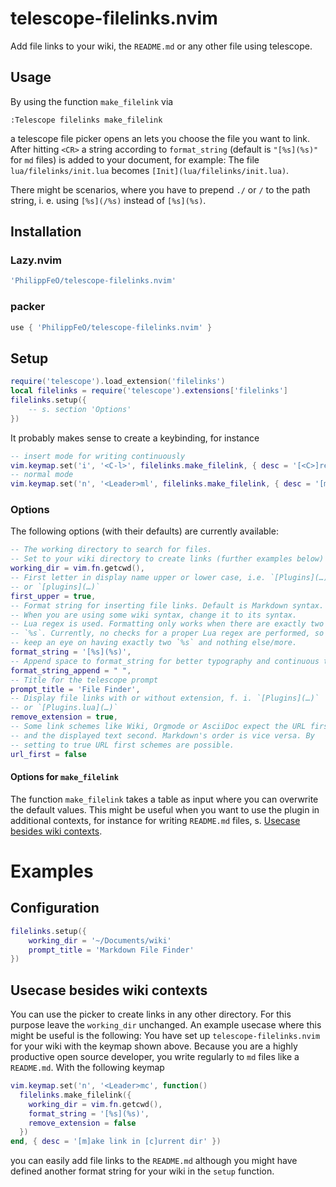 # telescope-filelinks.nvim
Add file links to your wiki, the `README.md` or any other file using telescope.

## Usage
By using the function `make_filelink` via
```vim
:Telescope filelinks make_filelink
```
a telescope file picker opens an lets you choose the file you want to link. After hitting `<CR>` a string according to `format_string` (default is `"[%s](%s)"` for `md` files) is added to your document, for example: The file `lua/filelinks/init.lua` becomes `[Init](lua/filelinks/init.lua)`.

There might be scenarios, where you have to prepend `./` or `/` to the path string, i. e. using `[%s](/%s)` instead of `[%s](%s)`.

## Installation
### Lazy.nvim
```lua
'PhilippFeO/telescope-filelinks.nvim'
```
### packer
```lua
use { 'PhilippFeO/telescope-filelinks.nvim' }
```

## Setup
```lua
require('telescope').load_extension('filelinks')
local filelinks = require('telescope').extensions['filelinks']
filelinks.setup({
    -- s. section 'Options'
})
```
It probably makes sense to create a keybinding, for instance
```lua
-- insert mode for writing continuously
vim.keymap.set('i', '<C-l>', filelinks.make_filelink, { desc = '[<C>]reate [l]ink in Insert Mode' })
-- normal mode
vim.keymap.set('n', '<Leader>ml', filelinks.make_filelink, { desc = '[m]ake file [l]ink' })
```

### Options
The following options (with their defaults) are currently available:
```lua
-- The working directory to search for files.
-- Set to your wiki directory to create links (further examples below)
working_dir = vim.fn.getcwd(),
-- First letter in display name upper or lower case, i.e. `[Plugins](…)`
-- or `[plugins](…)`
first_upper = true,
-- Format string for inserting file links. Default is Markdown syntax.
-- When you are using some wiki syntax, change it to its syntax.
-- Lua regex is used. Formatting only works when there are exactly two
-- `%s`. Currently, no checks for a proper Lua regex are performed, so
-- keep an eye on having exactly two `%s` and nothing else/more.
format_string = '[%s](%s)', 
-- Append space to format_string for better typography and continuous typing
format_string_append = " ",
-- Title for the telescope prompt
prompt_title = 'File Finder',
-- Display file links with or without extension, f. i. `[Plugins](…)`
-- or `[Plugins.lua](…)`
remove_extension = true,
-- Some link schemes like Wiki, Orgmode or AsciiDoc expect the URL first
-- and the displayed text second. Markdown's order is vice versa. By
-- setting to true URL first schemes are possible.
url_first = false
```

#### Options for `make_filelink`
The function `make_filelink` takes a table as input where you can overwrite the default values. This might be useful when you want to use the plugin in additional contexts, for instance for writing `README.md` files, s. [Usecase besides wiki contexts](#usecase-besides-wiki-contexts).

# Examples
## Configuration
```lua
filelinks.setup({
    working_dir = '~/Documents/wiki'
    prompt_title = 'Markdown File Finder' 
})
```

## Usecase besides wiki contexts
You can use the picker to create links in any other directory. For this purpose leave the `working_dir` unchanged. An example usecase where this might be useful is the following: You have set up `telescope-filelinks.nvim` for your wiki with the keymap shown above. Because you are a highly productive open source developer, you write regularly to `md` files like a `README.md`. With the following keymap
```lua
vim.keymap.set('n', '<Leader>mc', function()
  filelinks.make_filelink({
    working_dir = vim.fn.getcwd(),
    format_string = '[%s](%s)',
    remove_extension = false
  })
end, { desc = '[m]ake link in [c]urrent dir' })
```
you can easily add file links to the `README.md` although you might have defined another format string for your wiki in the `setup` function.
